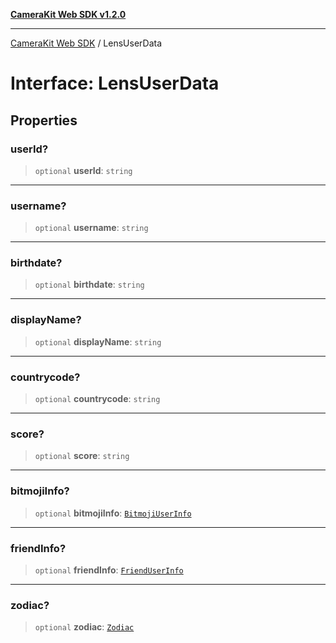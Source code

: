 [**CameraKit Web SDK v1.2.0**](../README.md)

***

[CameraKit Web SDK](../globals.md) / LensUserData

# Interface: LensUserData

## Properties

### userId?

> `optional` **userId**: `string`

***

### username?

> `optional` **username**: `string`

***

### birthdate?

> `optional` **birthdate**: `string`

***

### displayName?

> `optional` **displayName**: `string`

***

### countrycode?

> `optional` **countrycode**: `string`

***

### score?

> `optional` **score**: `string`

***

### bitmojiInfo?

> `optional` **bitmojiInfo**: [`BitmojiUserInfo`](BitmojiUserInfo.md)

***

### friendInfo?

> `optional` **friendInfo**: [`FriendUserInfo`](FriendUserInfo.md)

***

### zodiac?

> `optional` **zodiac**: [`Zodiac`](../type-aliases/Zodiac.md)

